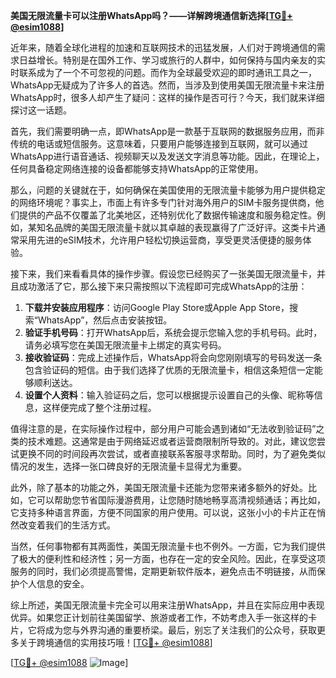 **美国无限流量卡可以注册WhatsApp吗？——详解跨境通信新选择[[TG💪+ @esim1088](https://t.me/s/esim1088)]**

近年来，随着全球化进程的加速和互联网技术的迅猛发展，人们对于跨境通信的需求日益增长。特别是在国外工作、学习或旅行的人群中，如何保持与国内亲友的实时联系成为了一个不可忽视的问题。而作为全球最受欢迎的即时通讯工具之一，WhatsApp无疑成为了许多人的首选。然而，当涉及到使用美国无限流量卡来注册WhatsApp时，很多人却产生了疑问：这样的操作是否可行？今天，我们就来详细探讨这一话题。

首先，我们需要明确一点，即WhatsApp是一款基于互联网的数据服务应用，而非传统的电话或短信服务。这意味着，只要用户能够连接到互联网，就可以通过WhatsApp进行语音通话、视频聊天以及发送文字消息等功能。因此，在理论上，任何具备稳定网络连接的设备都能够支持WhatsApp的正常使用。

那么，问题的关键就在于，如何确保在美国使用的无限流量卡能够为用户提供稳定的网络环境呢？事实上，市面上有许多专门针对海外用户的SIM卡服务提供商，他们提供的产品不仅覆盖了北美地区，还特别优化了数据传输速度和服务稳定性。例如，某知名品牌的美国无限流量卡就以其卓越的表现赢得了广泛好评。这类卡片通常采用先进的eSIM技术，允许用户轻松切换运营商，享受更灵活便捷的服务体验。

接下来，我们来看看具体的操作步骤。假设您已经购买了一张美国无限流量卡，并且成功激活了它，那么接下来只需按照以下流程即可完成WhatsApp的注册：

1. **下载并安装应用程序**：访问Google Play Store或Apple App Store，搜索“WhatsApp”，然后点击安装按钮。
2. **验证手机号码**：打开WhatsApp后，系统会提示您输入您的手机号码。此时，请务必填写您在美国无限流量卡上绑定的真实号码。
3. **接收验证码**：完成上述操作后，WhatsApp将会向您刚刚填写的号码发送一条包含验证码的短信。由于我们选择了优质的无限流量卡，相信这条短信一定能够顺利送达。
4. **设置个人资料**：输入验证码之后，您可以根据提示设置自己的头像、昵称等信息，这样便完成了整个注册过程。

值得注意的是，在实际操作过程中，部分用户可能会遇到诸如“无法收到验证码”之类的技术难题。这通常是由于网络延迟或者运营商限制所导致的。对此，建议您尝试更换不同的时间段再次尝试，或者直接联系客服寻求帮助。同时，为了避免类似情况的发生，选择一张口碑良好的无限流量卡显得尤为重要。

此外，除了基本的功能之外，美国无限流量卡还能为您带来诸多额外的好处。比如，它可以帮助您节省国际漫游费用，让您随时随地畅享高清视频通话；再比如，它支持多种语言界面，方便不同国家的用户使用。可以说，这张小小的卡片正在悄然改变着我们的生活方式。

当然，任何事物都有其两面性，美国无限流量卡也不例外。一方面，它为我们提供了极大的便利性和经济性；另一方面，也存在一定的安全风险。因此，在享受这项服务的同时，我们必须提高警惕，定期更新软件版本，避免点击不明链接，从而保护个人信息的安全。

综上所述，美国无限流量卡完全可以用来注册WhatsApp，并且在实际应用中表现优异。如果您正计划前往美国留学、旅游或者工作，不妨考虑入手一张这样的卡片，它将成为您与外界沟通的重要桥梁。最后，别忘了关注我们的公众号，获取更多关于跨境通信的实用技巧哦！[[TG💪+ @esim1088](https://t.me/s/esim1088)]

[[TG💪+ @esim1088](https://t.me/s/esim1088) ![Image](https://i.postimg.cc/4NQfJmqS/Snipaste-2025-05-13-00-14-12.png)]